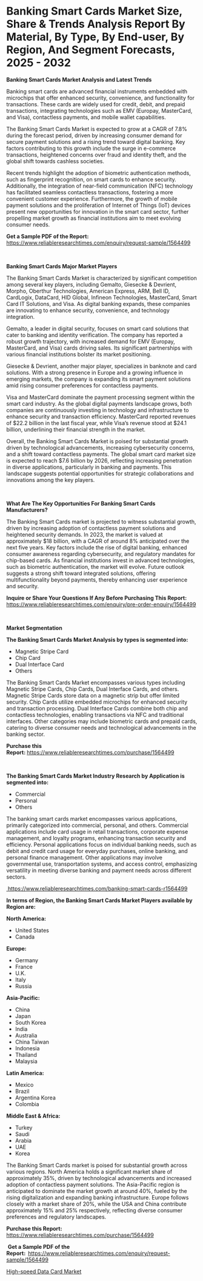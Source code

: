 <p><h1>Banking Smart Cards Market Size, Share & Trends Analysis Report By Material, By Type, By End-user, By Region, And Segment Forecasts, 2025 - 2032</h1></p><p><strong>Banking Smart Cards Market Analysis and Latest Trends</strong></p>
<p><p>Banking smart cards are advanced financial instruments embedded with microchips that offer enhanced security, convenience, and functionality for transactions. These cards are widely used for credit, debit, and prepaid transactions, integrating technologies such as EMV (Europay, MasterCard, and Visa), contactless payments, and mobile wallet capabilities. </p><p>The Banking Smart Cards Market is expected to grow at a CAGR of 7.8% during the forecast period, driven by increasing consumer demand for secure payment solutions and a rising trend toward digital banking. Key factors contributing to this growth include the surge in e-commerce transactions, heightened concerns over fraud and identity theft, and the global shift towards cashless societies. </p><p>Recent trends highlight the adoption of biometric authentication methods, such as fingerprint recognition, on smart cards to enhance security. Additionally, the integration of near-field communication (NFC) technology has facilitated seamless contactless transactions, fostering a more convenient customer experience. Furthermore, the growth of mobile payment solutions and the proliferation of Internet of Things (IoT) devices present new opportunities for innovation in the smart card sector, further propelling market growth as financial institutions aim to meet evolving consumer needs.</p></p>
<p><strong>Get a Sample PDF of the Report:&nbsp;</strong> <a href="https://www.reliableresearchtimes.com/enquiry/request-sample/1564499?utm_campaign=2269&utm_medium=2&utm_source=Github&utm_content=ia&utm_term=05042025&utm_id=banking-smart-cards">https://www.reliableresearchtimes.com/enquiry/request-sample/1564499</a></p>
<p>&nbsp;</p>
<p><strong>Banking Smart Cards Major Market Players</strong></p>
<p><p>The Banking Smart Cards Market is characterized by significant competition among several key players, including Gemalto, Giesecke & Devrient, Morpho, Oberthur Technologies, American Express, ARM, Bell ID, CardLogix, DataCard, HID Global, Infineon Technologies, MasterCard, Smart Card IT Solutions, and Visa. As digital banking expands, these companies are innovating to enhance security, convenience, and technology integration.</p><p>Gemalto, a leader in digital security, focuses on smart card solutions that cater to banking and identity verification. The company has reported a robust growth trajectory, with increased demand for EMV (Europay, MasterCard, and Visa) cards driving sales. Its significant partnerships with various financial institutions bolster its market positioning.</p><p>Giesecke & Devrient, another major player, specializes in banknote and card solutions. With a strong presence in Europe and a growing influence in emerging markets, the company is expanding its smart payment solutions amid rising consumer preferences for contactless payments. </p><p>Visa and MasterCard dominate the payment processing segment within the smart card industry. As the global digital payments landscape grows, both companies are continuously investing in technology and infrastructure to enhance security and transaction efficiency. MasterCard reported revenues of $22.2 billion in the last fiscal year, while Visa’s revenue stood at $24.1 billion, underlining their financial strength in the market.</p><p>Overall, the Banking Smart Cards Market is poised for substantial growth driven by technological advancements, increasing cybersecurity concerns, and a shift toward contactless payments. The global smart card market size is expected to reach $7.6 billion by 2026, reflecting increasing penetration in diverse applications, particularly in banking and payments. This landscape suggests potential opportunities for strategic collaborations and innovations among the key players.</p></p>
<p>&nbsp;</p>
<p><strong>What Are The Key Opportunities For Banking Smart Cards Manufacturers?</strong></p>
<p><p>The Banking Smart Cards market is projected to witness substantial growth, driven by increasing adoption of contactless payment solutions and heightened security demands. In 2023, the market is valued at approximately $18 billion, with a CAGR of around 8% anticipated over the next five years. Key factors include the rise of digital banking, enhanced consumer awareness regarding cybersecurity, and regulatory mandates for chip-based cards. As financial institutions invest in advanced technologies, such as biometric authentication, the market will evolve. Future outlook suggests a strong shift toward integrated solutions, offering multifunctionality beyond payments, thereby enhancing user experience and security.</p></p>
<p><strong>Inquire or Share Your Questions If Any Before Purchasing This Report:</strong> <a href="https://www.reliableresearchtimes.com/enquiry/pre-order-enquiry/1564499?utm_campaign=2269&utm_medium=2&utm_source=Github&utm_content=ia&utm_term=05042025&utm_id=banking-smart-cards">https://www.reliableresearchtimes.com/enquiry/pre-order-enquiry/1564499</a></p>
<p>&nbsp;</p>
<p><strong>Market Segmentation</strong></p>
<p><strong>The Banking Smart Cards Market Analysis by types is segmented into:</strong></p>
<p><ul><li>Magnetic Stripe Card</li><li>Chip Card</li><li>Dual Interface Card</li><li>Others</li></ul></p>
<p><p>The Banking Smart Cards Market encompasses various types including Magnetic Stripe Cards, Chip Cards, Dual Interface Cards, and others. Magnetic Stripe Cards store data on a magnetic strip but offer limited security. Chip Cards utilize embedded microchips for enhanced security and transaction processing. Dual Interface Cards combine both chip and contactless technologies, enabling transactions via NFC and traditional interfaces. Other categories may include biometric cards and prepaid cards, catering to diverse consumer needs and technological advancements in the banking sector.</p></p>
<p><strong>Purchase this Report:&nbsp;</strong><a href="https://www.reliableresearchtimes.com/purchase/1564499?utm_campaign=2269&utm_medium=2&utm_source=Github&utm_content=ia&utm_term=05042025&utm_id=banking-smart-cards">https://www.reliableresearchtimes.com/purchase/1564499</a></p>
<p>&nbsp;</p>
<p><strong>The Banking Smart Cards Market Industry Research by Application is segmented into:</strong></p>
<p><ul><li>Commercial</li><li>Personal</li><li>Others</li></ul></p>
<p><p>The banking smart cards market encompasses various applications, primarily categorized into commercial, personal, and others. Commercial applications include card usage in retail transactions, corporate expense management, and loyalty programs, enhancing transaction security and efficiency. Personal applications focus on individual banking needs, such as debit and credit card usage for everyday purchases, online banking, and personal finance management. Other applications may involve governmental use, transportation systems, and access control, emphasizing versatility in meeting diverse banking and payment needs across different sectors.</p></p>
<p><a href="https://www.reliableresearchtimes.com/banking-smart-cards-r1564499?utm_campaign=2269&utm_medium=2&utm_source=Github&utm_content=ia&utm_term=05042025&utm_id=banking-smart-cards">&nbsp;https://www.reliableresearchtimes.com/banking-smart-cards-r1564499</a></p>
<p><strong>In terms of Region, the Banking Smart Cards Market Players available by Region are:</strong></p>
<p>
    <p> <strong> North America: </strong>
        <ul>
            <li>United States</li>
            <li>Canada</li>
        </ul>
        </p> 
    <p> <strong> Europe: </strong>
        <ul>
            <li>Germany</li>
            <li>France</li>
            <li>U.K.</li>
            <li>Italy</li>
            <li>Russia</li>
        </ul>
        </p> 
    <p> <strong> Asia-Pacific: </strong>
        <ul>
            <li>China</li>
            <li>Japan</li>
            <li>South Korea</li>
            <li>India</li>
            <li>Australia</li>
            <li>China Taiwan</li>
            <li>Indonesia</li>
            <li>Thailand</li>
            <li>Malaysia</li>
        </ul>
        </p> 
    <p> <strong> Latin America: </strong>
        <ul>
            <li>Mexico</li>
            <li>Brazil</li>
            <li>Argentina Korea</li>
            <li>Colombia</li>
        </ul>
        </p> 
    <p> <strong> Middle East & Africa: </strong>
        <ul>
            <li>Turkey</li>
            <li>Saudi</li>
            <li>Arabia</li>
            <li>UAE</li>
            <li>Korea</li>
        </ul>
    </p>
    </p>
<p><p>The Banking Smart Cards market is poised for substantial growth across various regions. North America holds a significant market share of approximately 35%, driven by technological advancements and increased adoption of contactless payment solutions. The Asia-Pacific region is anticipated to dominate the market growth at around 40%, fueled by the rising digitalization and expanding banking infrastructure. Europe follows closely with a market share of 20%, while the USA and China contribute approximately 15% and 25% respectively, reflecting diverse consumer preferences and regulatory landscapes.</p></p>
<p><strong>Purchase this Report: </strong><a href="https://www.reliableresearchtimes.com/purchase/1564499?utm_campaign=2269&utm_medium=2&utm_source=Github&utm_content=ia&utm_term=05042025&utm_id=banking-smart-cards">https://www.reliableresearchtimes.com/purchase/1564499</a></p>
<p>&nbsp;<strong>Get a Sample PDF of the Report:&nbsp;&nbsp;</strong><a href="https://www.reliableresearchtimes.com/enquiry/request-sample/1564499?utm_campaign=2269&utm_medium=2&utm_source=Github&utm_content=ia&utm_term=05042025&utm_id=banking-smart-cards">https://www.reliableresearchtimes.com/enquiry/request-sample/1564499</a></p>
<p><strong></strong></p>
<p><p><a href="https://github.com/rahu1506/Market-Research-Report-List-7/blob/main/high-speed-data-card-market.md?utm_campaign=2269&utm_medium=2&utm_source=Github&utm_content=ia&utm_term=05042025&utm_id=banking-smart-cards">High-speed Data Card Market</a></p></p>